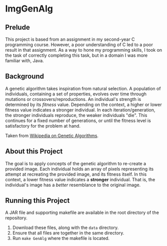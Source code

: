# ImgGenAlg
 
## Prelude
This project is based from an assignment in my second-year C programming course. However, a poor understanding of C led to a poor result in that assignment. As a way to hone my programming skills, I took on the task of correctly completing this task, but in a domain I was more familiar with, Java. 

## Background  
A genetic algorithm takes inspiration from natural selection. A population of individuals, containing a set of properties, evolves over time through mutations or crossovers/reproductions. An individual's strength is determined by its _fitness_ value. Depending on the context, a higher or lower fitness value indicates a stronger individual. In each iteration/generation, the stronger individuals reproduce, the weaker individuals "die". This continues for a fixed number of generations, or until the fitness level is satisfactory for the problem at hand.

Taken from [Wikipedia on Genetic Algorithms][1].

## About this Project
The goal is to apply concepts of the genetic algorithm to re-create a provided image. Each individual holds an array of pixels representing its attempt at recreating the provided image, and its fitness itself. In this context, a lower fitness value indicates a **stronger** individual. That is, the individual's image has a _better_ resemblance to the original image.

## Running this Project
A JAR file and supporting makefile are available in the root directory of the repository. 
1. Download these files, along with the `data` directory.
2. Ensure that all files are together in the same directory.
3. Run `make GenAlg` where the makefile is located.

[1]: https://en.wikipedia.org/wiki/Genetic_algorithm
